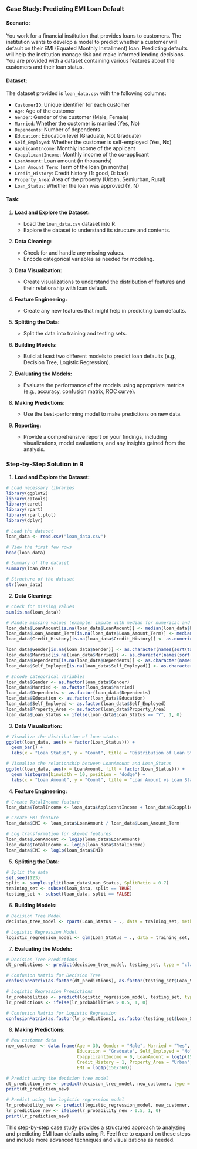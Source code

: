 ### Case Study: Predicting EMI Loan Default

#### Scenario:

You work for a financial institution that provides loans to customers. The institution wants to develop a model to predict whether a customer will default on their EMI (Equated Monthly Installment) loan. Predicting defaults will help the institution manage risk and make informed lending decisions. You are provided with a dataset containing various features about the customers and their loan status.

#### Dataset:

The dataset provided is `loan_data.csv` with the following columns:

- `CustomerID`: Unique identifier for each customer
- `Age`: Age of the customer
- `Gender`: Gender of the customer (Male, Female)
- `Married`: Whether the customer is married (Yes, No)
- `Dependents`: Number of dependents
- `Education`: Education level (Graduate, Not Graduate)
- `Self_Employed`: Whether the customer is self-employed (Yes, No)
- `ApplicantIncome`: Monthly income of the applicant
- `CoapplicantIncome`: Monthly income of the co-applicant
- `LoanAmount`: Loan amount (in thousands)
- `Loan_Amount_Term`: Term of the loan (in months)
- `Credit_History`: Credit history (1: good, 0: bad)
- `Property_Area`: Area of the property (Urban, Semiurban, Rural)
- `Loan_Status`: Whether the loan was approved (Y, N)

#### Task:

1. **Load and Explore the Dataset:**
   - Load the `loan_data.csv` dataset into R.
   - Explore the dataset to understand its structure and contents.
   
2. **Data Cleaning:**
   - Check for and handle any missing values.
   - Encode categorical variables as needed for modeling.

3. **Data Visualization:**
   - Create visualizations to understand the distribution of features and their relationship with loan default.

4. **Feature Engineering:**
   - Create any new features that might help in predicting loan defaults.

5. **Splitting the Data:**
   - Split the data into training and testing sets.

6. **Building Models:**
   - Build at least two different models to predict loan defaults (e.g., Decision Tree, Logistic Regression).

7. **Evaluating the Models:**
   - Evaluate the performance of the models using appropriate metrics (e.g., accuracy, confusion matrix, ROC curve).

8. **Making Predictions:**
   - Use the best-performing model to make predictions on new data.

9. **Reporting:**
   - Provide a comprehensive report on your findings, including visualizations, model evaluations, and any insights gained from the analysis.

### Step-by-Step Solution in R

1. **Load and Explore the Dataset:**

```r
# Load necessary libraries
library(ggplot2)
library(caTools)
library(caret)
library(rpart)
library(rpart.plot)
library(dplyr)

# Load the dataset
loan_data <- read.csv("loan_data.csv")

# View the first few rows
head(loan_data)

# Summary of the dataset
summary(loan_data)

# Structure of the dataset
str(loan_data)
```

2. **Data Cleaning:**

```r
# Check for missing values
sum(is.na(loan_data))

# Handle missing values (example: impute with median for numerical and mode for categorical)
loan_data$LoanAmount[is.na(loan_data$LoanAmount)] <- median(loan_data$LoanAmount, na.rm = TRUE)
loan_data$Loan_Amount_Term[is.na(loan_data$Loan_Amount_Term)] <- median(loan_data$Loan_Amount_Term, na.rm = TRUE)
loan_data$Credit_History[is.na(loan_data$Credit_History)] <- as.numeric(names(sort(table(loan_data$Credit_History), decreasing = TRUE)[1]))

loan_data$Gender[is.na(loan_data$Gender)] <- as.character(names(sort(table(loan_data$Gender), decreasing = TRUE)[1]))
loan_data$Married[is.na(loan_data$Married)] <- as.character(names(sort(table(loan_data$Married), decreasing = TRUE)[1]))
loan_data$Dependents[is.na(loan_data$Dependents)] <- as.character(names(sort(table(loan_data$Dependents), decreasing = TRUE)[1]))
loan_data$Self_Employed[is.na(loan_data$Self_Employed)] <- as.character(names(sort(table(loan_data$Self_Employed), decreasing = TRUE)[1]))

# Encode categorical variables
loan_data$Gender <- as.factor(loan_data$Gender)
loan_data$Married <- as.factor(loan_data$Married)
loan_data$Dependents <- as.factor(loan_data$Dependents)
loan_data$Education <- as.factor(loan_data$Education)
loan_data$Self_Employed <- as.factor(loan_data$Self_Employed)
loan_data$Property_Area <- as.factor(loan_data$Property_Area)
loan_data$Loan_Status <- ifelse(loan_data$Loan_Status == "Y", 1, 0)
```

3. **Data Visualization:**

```r
# Visualize the distribution of loan status
ggplot(loan_data, aes(x = factor(Loan_Status))) +
  geom_bar() +
  labs(x = "Loan Status", y = "Count", title = "Distribution of Loan Status")

# Visualize the relationship between LoanAmount and Loan_Status
ggplot(loan_data, aes(x = LoanAmount, fill = factor(Loan_Status))) +
  geom_histogram(binwidth = 10, position = "dodge") +
  labs(x = "Loan Amount", y = "Count", title = "Loan Amount vs Loan Status")
```

4. **Feature Engineering:**

```r
# Create TotalIncome feature
loan_data$TotalIncome <- loan_data$ApplicantIncome + loan_data$CoapplicantIncome

# Create EMI feature
loan_data$EMI <- loan_data$LoanAmount / loan_data$Loan_Amount_Term

# Log transformation for skewed features
loan_data$LoanAmount <- log1p(loan_data$LoanAmount)
loan_data$TotalIncome <- log1p(loan_data$TotalIncome)
loan_data$EMI <- log1p(loan_data$EMI)
```

5. **Splitting the Data:**

```r
# Split the data
set.seed(123)
split <- sample.split(loan_data$Loan_Status, SplitRatio = 0.7)
training_set <- subset(loan_data, split == TRUE)
testing_set <- subset(loan_data, split == FALSE)
```

6. **Building Models:**

```r
# Decision Tree Model
decision_tree_model <- rpart(Loan_Status ~ ., data = training_set, method = "class")

# Logistic Regression Model
logistic_regression_model <- glm(Loan_Status ~ ., data = training_set, family = binomial)
```

7. **Evaluating the Models:**

```r
# Decision Tree Predictions
dt_predictions <- predict(decision_tree_model, testing_set, type = "class")

# Confusion Matrix for Decision Tree
confusionMatrix(as.factor(dt_predictions), as.factor(testing_set$Loan_Status))

# Logistic Regression Predictions
lr_probabilities <- predict(logistic_regression_model, testing_set, type = "response")
lr_predictions <- ifelse(lr_probabilities > 0.5, 1, 0)

# Confusion Matrix for Logistic Regression
confusionMatrix(as.factor(lr_predictions), as.factor(testing_set$Loan_Status))
```

8. **Making Predictions:**

```r
# New customer data
new_customer <- data.frame(Age = 30, Gender = "Male", Married = "Yes", Dependents = "0",
                           Education = "Graduate", Self_Employed = "No", ApplicantIncome = 5000,
                           CoapplicantIncome = 0, LoanAmount = log1p(150), Loan_Amount_Term = 360,
                           Credit_History = 1, Property_Area = "Urban", TotalIncome = log1p(5000),
                           EMI = log1p(150/360))

# Predict using the decision tree model
dt_prediction_new <- predict(decision_tree_model, new_customer, type = "class")
print(dt_prediction_new)

# Predict using the logistic regression model
lr_probability_new <- predict(logistic_regression_model, new_customer, type = "response")
lr_prediction_new <- ifelse(lr_probability_new > 0.5, 1, 0)
print(lr_prediction_new)
```

This step-by-step case study provides a structured approach to analyzing and predicting EMI loan defaults using R. Feel free to expand on these steps and include more advanced techniques and visualizations as needed.
